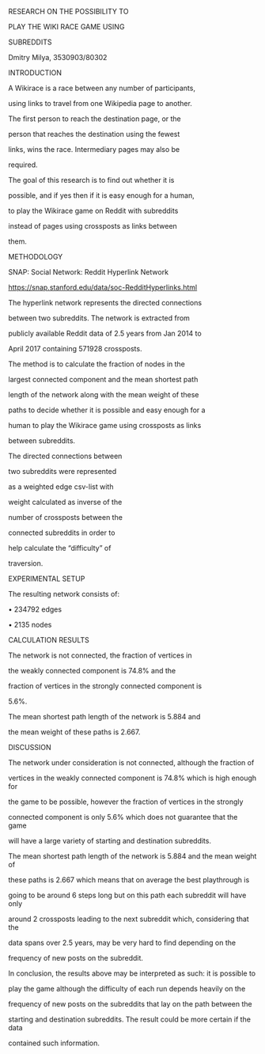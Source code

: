﻿

RESEARCH ON THE POSSIBILITY TO

PLAY THE WIKI RACE GAME USING

SUBREDDITS

Dmitry Milya, 3530903/80302





INTRODUCTION

A Wikirace is a race between any number of participants,

using links to travel from one Wikipedia page to another.

The first person to reach the destination page, or the

person that reaches the destination using the fewest

links, wins the race. Intermediary pages may also be

required.

The goal of this research is to find out whether it is

possible, and if yes then if it is easy enough for a human,

to play the Wikirace game on Reddit with subreddits

instead of pages using crossposts as links between

them.





METHODOLOGY

SNAP: Social Network: Reddit Hyperlink Network

<https://snap.stanford.edu/data/soc-RedditHyperlinks.html>

The hyperlink network represents the directed connections

between two subreddits. The network is extracted from

publicly available Reddit data of 2.5 years from Jan 2014 to

April 2017 containing 571928 crossposts.

The method is to calculate the fraction of nodes in the

largest connected component and the mean shortest path

length of the network along with the mean weight of these

paths to decide whether it is possible and easy enough for a

human to play the Wikirace game using crossposts as links

between subreddits.





The directed connections between

two subreddits were represented

as a weighted edge csv-list with

weight calculated as inverse of the

number of crossposts between the

connected subreddits in order to

help calculate the “difficulty” of

traversion.

EXPERIMENTAL SETUP

The resulting network consists of:

• 234792 edges

• 2135 nodes





CALCULATION RESULTS

The network is not connected, the fraction of vertices in

the weakly connected component is 74.8% and the

fraction of vertices in the strongly connected component is

5.6%.

The mean shortest path length of the network is 5.884 and

the mean weight of these paths is 2.667.





DISCUSSION

The network under consideration is not connected, although the fraction of

vertices in the weakly connected component is 74.8% which is high enough for

the game to be possible, however the fraction of vertices in the strongly

connected component is only 5.6% which does not guarantee that the game

will have a large variety of starting and destination subreddits.

The mean shortest path length of the network is 5.884 and the mean weight of

these paths is 2.667 which means that on average the best playthrough is

going to be around 6 steps long but on this path each subreddit will have only

around 2 crossposts leading to the next subreddit which, considering that the

data spans over 2.5 years, may be very hard to find depending on the

frequency of new posts on the subreddit.

In conclusion, the results above may be interpreted as such: it is possible to

play the game although the difficulty of each run depends heavily on the

frequency of new posts on the subreddits that lay on the path between the

starting and destination subreddits. The result could be more certain if the data

contained such information.

